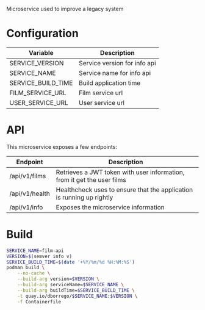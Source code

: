 Microservice used to improve a legacy system

# Configuration
| Variable | Description |
| ------ | ------ |
|SERVICE_VERSION|Service version for info api|
|SERVICE_NAME|Service name for info api|
|SERVICE_BUILD_TIME|Build application time|
|FILM_SERVICE_URL|Film service url|
|USER_SERVICE_URL|User service url|

# API

This microservice exposes a few endpoints:

| Endpoint | Description |
| ------ | ------ |
|/api/v1/films|Retrieves a JWT token with user information, from it get the user films|
|/api/v1/health|Healthcheck uses to ensure that the application is running up rightly|
|/api/v1/info|Exposes the microservice information|

# Build
```zsh
SERVICE_NAME=film-api
VERSION=$(semver info v)
SERVICE_BUILD_TIME=$(date '+%Y/%m/%d %H:%M:%S')
podman build \
    --no-cache \
    --build-arg version=$VERSION \
    --build-arg serviceName=$SERVICE_NAME \
    --build-arg buildTime=$SERVICE_BUILD_TIME \
    -t quay.io/dborrego/$SERVICE_NAME:$VERSION \
    -f Containerfile
```

